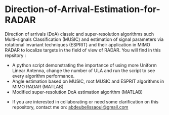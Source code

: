 # Direction-of-Arrival-Estimation-for-RADAR
Direction of arrivals (DoA) classic and super-resolution algorithms such Multi-signals Classification (MUSIC) and estimation of signal parameters via rotational invariant techniques (ESPRIT) and their application in MIMO RADAR to localize targets in the field of view of RADAR. 
You will find in this repsitory :
- A python script demonstrating the importance of using more Uniform Linear Antenna, change the number of ULA and run the script to see every algorithm performance. 
- Angle estimation based on MUSIC, root MUSIC and ESPRIT algorithms in MIMO RADAR (MATLAB)
- Modified super-resolution DoA estimation algorithm (MATLAB)






* If you are interested in collaborating or need some clarification on this repository, contact me on: abdeubelissaoui@gmail.com
